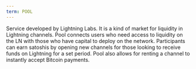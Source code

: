 ```yaml
---
term: POOL
---
```


Service developed by Lightning Labs. It is a kind of market for liquidity in Lightning channels. Pool connects users who need access to liquidity on the LN with those who have capital to deploy on the network. Participants can earn satoshis by opening new channels for those looking to receive funds on Lightning for a set period. Pool also allows for renting a channel to instantly accept Bitcoin payments.